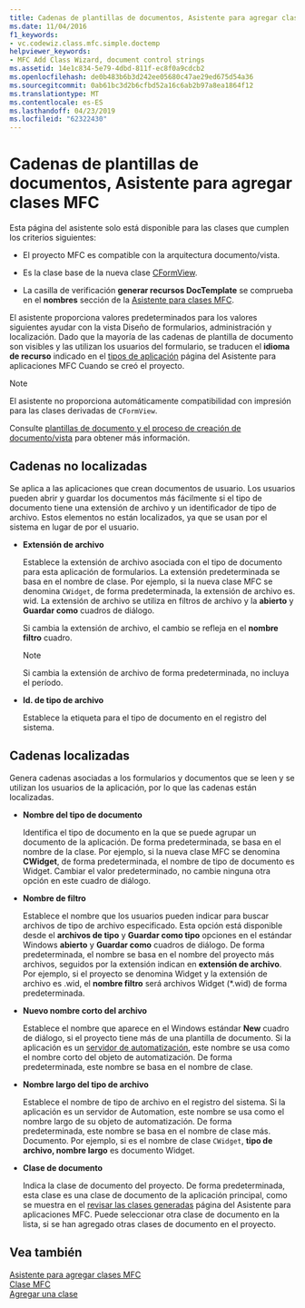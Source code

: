 ```yaml
---
title: Cadenas de plantillas de documentos, Asistente para agregar clases MFC
ms.date: 11/04/2016
f1_keywords:
- vc.codewiz.class.mfc.simple.doctemp
helpviewer_keywords:
- MFC Add Class Wizard, document control strings
ms.assetid: 14e1c834-5e79-4dbd-811f-ec8f0a9cdcb2
ms.openlocfilehash: de0b483b6b3d242ee05680c47ae29ed675d54a36
ms.sourcegitcommit: 0ab61bc3d2b6cfbd52a16c6ab2b97a8ea1864f12
ms.translationtype: MT
ms.contentlocale: es-ES
ms.lasthandoff: 04/23/2019
ms.locfileid: "62322430"
---
```

# <a name="document-template-strings-mfc-add-class-wizard"></a>Cadenas de plantillas de documentos, Asistente para agregar clases MFC

Esta página del asistente solo está disponible para las clases que cumplen los criterios siguientes:

- El proyecto MFC es compatible con la arquitectura documento/vista.

- Es la clase base de la nueva clase [CFormView](../../mfc/reference/cformview-class.md).

- La casilla de verificación **generar recursos DocTemplate** se comprueba en el **nombres** sección de la [Asistente para clases MFC](../../mfc/reference/mfc-add-class-wizard.md).

El asistente proporciona valores predeterminados para los valores siguientes ayudar con la vista Diseño de formularios, administración y localización. Dado que la mayoría de las cadenas de plantilla de documento son visibles y las utilizan los usuarios del formulario, se traducen el **idioma de recurso** indicado en el [tipos de aplicación](../../mfc/reference/application-type-mfc-application-wizard.md) página del Asistente para aplicaciones MFC Cuando se creó el proyecto.

> [!NOTE]
>  El asistente no proporciona automáticamente compatibilidad con impresión para las clases derivadas de `CFormView`.

Consulte [plantillas de documento y el proceso de creación de documento/vista](../../mfc/document-templates-and-the-document-view-creation-process.md) para obtener más información.

## <a name="nonlocalized-strings"></a>Cadenas no localizadas

Se aplica a las aplicaciones que crean documentos de usuario. Los usuarios pueden abrir y guardar los documentos más fácilmente si el tipo de documento tiene una extensión de archivo y un identificador de tipo de archivo. Estos elementos no están localizados, ya que se usan por el sistema en lugar de por el usuario.

- **Extensión de archivo**

   Establece la extensión de archivo asociada con el tipo de documento para esta aplicación de formularios. La extensión predeterminada se basa en el nombre de clase. Por ejemplo, si la nueva clase MFC se denomina `CWidget`, de forma predeterminada, la extensión de archivo es. wid. La extensión de archivo se utiliza en filtros de archivo y la **abierto** y **Guardar como** cuadros de diálogo.

   Si cambia la extensión de archivo, el cambio se refleja en el **nombre filtro** cuadro.

   > [!NOTE]
   > Si cambia la extensión de archivo de forma predeterminada, no incluya el período.

- **Id. de tipo de archivo**

   Establece la etiqueta para el tipo de documento en el registro del sistema.

## <a name="localized-strings"></a>Cadenas localizadas

Genera cadenas asociadas a los formularios y documentos que se leen y se utilizan los usuarios de la aplicación, por lo que las cadenas están localizadas.

- **Nombre del tipo de documento**

   Identifica el tipo de documento en la que se puede agrupar un documento de la aplicación. De forma predeterminada, se basa en el nombre de la clase. Por ejemplo, si la nueva clase MFC se denomina **CWidget**, de forma predeterminada, el nombre de tipo de documento es Widget. Cambiar el valor predeterminado, no cambie ninguna otra opción en este cuadro de diálogo.

- **Nombre de filtro**

   Establece el nombre que los usuarios pueden indicar para buscar archivos de tipo de archivo especificado. Esta opción está disponible desde el **archivos de tipo** y **Guardar como tipo** opciones en el estándar Windows **abierto** y **Guardar como** cuadros de diálogo. De forma predeterminada, el nombre se basa en el nombre del proyecto más archivos, seguidos por la extensión indican en **extensión de archivo**. Por ejemplo, si el proyecto se denomina Widget y la extensión de archivo es .wid, el **nombre filtro** será archivos Widget (*.wid) de forma predeterminada.

- **Nuevo nombre corto del archivo**

   Establece el nombre que aparece en el Windows estándar **New** cuadro de diálogo, si el proyecto tiene más de una plantilla de documento. Si la aplicación es un [servidor de automatización](../../mfc/automation-servers.md), este nombre se usa como el nombre corto del objeto de automatización. De forma predeterminada, este nombre se basa en el nombre de clase.

- **Nombre largo del tipo de archivo**

   Establece el nombre de tipo de archivo en el registro del sistema. Si la aplicación es un servidor de Automation, este nombre se usa como el nombre largo de su objeto de automatización. De forma predeterminada, este nombre se basa en el nombre de clase más. Documento. Por ejemplo, si es el nombre de clase `CWidget`, **tipo de archivo, nombre largo** es documento Widget.

- **Clase de documento**

   Indica la clase de documento del proyecto. De forma predeterminada, esta clase es una clase de documento de la aplicación principal, como se muestra en el [revisar las clases generadas](../../mfc/reference/generated-classes-mfc-application-wizard.md) página del Asistente para aplicaciones MFC. Puede seleccionar otra clase de documento en la lista, si se han agregado otras clases de documento en el proyecto.

## <a name="see-also"></a>Vea también

[Asistente para agregar clases MFC](../../mfc/reference/mfc-add-class-wizard.md)<br/>
[Clase MFC](../../mfc/reference/adding-an-mfc-class.md)<br/>
[Agregar una clase](../../ide/adding-a-class-visual-cpp.md)
